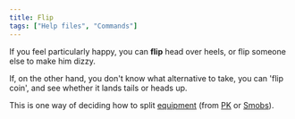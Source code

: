 ```yaml
---
title: Flip
tags: ["Help files", "Commands"]
---
```

If you feel particularly happy, you can **flip** head over heels, or
flip someone else to make him dizzy.

If, on the other hand, you don't know what alternative to take, you can
'flip coin', and see whether it lands tails or heads up.

This is one way of deciding how to split
[equipment](equipment "wikilink") (from [PK](PK "wikilink") or
[Smobs](Super_Mobile "wikilink")).
